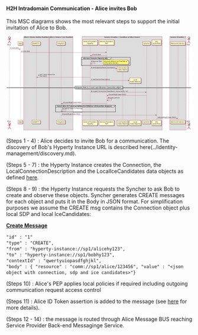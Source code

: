 #### H2H Intradomain Communication - Alice invites Bob

This MSC diagrams shows the most relevant steps to support the initial invitation of Alice to Bob.

<!--
@startuml "h2h-intra-comm-1-alice-invites-bob.png"

autonumber

!define SHOW_RuntimeA

!define SHOW_AppAtRuntimeA

!define SHOW_NativeAtRuntimeA
!define SHOW_WebRTCAtRuntimeA

!define SHOW_SP1SandboxAtRuntimeA
!define SHOW_Protostub1AtRuntimeA
!define SHOW_ServiceProvider1HypertyAtRuntimeA
!define SHOW_ServiceProvider1RouterAtRuntimeA
!define SHOW_CommObjectAtRuntimeA
!define SHOW_LocalObjectAtRuntimeA
!define SHOW_Syncher1AtRuntimeA



!define SHOW_CoreRuntimeA
!define SHOW_MsgBUSAtRuntimeA

!define SHOW_SP1

!define SHOW_Bob

!include ../runtime_objects.plantuml

Alice -> App@A : invite Bob

App@A -> Router1@A : invite Bob

SP1H@A <- Router1@A : invite Bob

group discover Remote Hyperty URL

SP1H@A -> SP1H@A : discover Bob

note right
	returned address set that Bob is
	in the same domain.
end note

end group

create CommObj@A

SP1H@A ->  CommObj@A : new(HypertyOwner,Constraints)

SP1H@A -> WRTC@A : get Comm resources\n(incl SDP)

create LocObj@A

SP1H@A ->  LocObj@A : new(sessionDescription)

== Request Bob to Create and Observe Connection object ==

SP1H@A -> Sync1@A : create( Connection DataObject, resourceURL, to)

Sync1@A -> Router1@A : postMsg(Create MSG)

Router1@A -> Router1@A : apply policies

Router1@A -> BUS@A : postMsg(Create MSG)

group insert Alice ID Token as defined in IDM/User Id Assertion diagram

	BUS@A -> BUS@A : add ID Token to Message

end group

Proto1@A <- BUS@A : postMsg(Create MSG)

Proto1@A -> SP1 : postMsg(Create MSG)

@enduml
-->


![Figure @runtime-h2h-comm-intra-comm-1-alice-invites-bob: Alice invites Bob for a communication](h2h-intra-comm-1-alice-invites-bob.png)


(Steps 1 - 4) : Alice decides to invite Bob for a communication. The discovery of Bob's Hyperty Instance URL is described here(../identity-management/discovery.md).

(Steps 5 - 7) : the Hyperty Instance creates the Connection, the LocalConnectionDescription and the LocalIceCandidates data objects as defined [here](https://github.com/reTHINK-project/architecture/blob/master/docs/datamodel/communication/readme.md#connection).

(Steps 8 - 9) : the Hyperty Instance requests the Syncher to ask Bob to create and observe these objects. Syncher generates CREATE messages for each object and puts it in the Body in JSON format. For simplification purposes we assume the CREATE msg contains the Connection object plus local SDP and local IceCandidates:

**[Create Message](https://github.com/reTHINK-project/architecture/tree/master/docs/datamodel/message#createmessagebody)**

```
"id" : "1"
"type" : "CREATE",
"from" : "hyperty-instance://sp1/alicehy123",
"to" : "hyperty-instance://sp1/bobhy123",
"contextId" : "qwertyuiopasdfghjkl",
"body" : { "resource" : "comm://sp1/alice/123456", "value" : "<json object with connection, sdp and ice candidates>"}
```

(Steps 10) : Alice's PEP applies local policies if required including outgoing communication request access control

(Steps 11) : Alice ID Token assertion is added to the message (see [here](../identity-management/user-identity-assertion.md) for more details).

(Steps 12 - 14) : the message is routed through Alice Message BUS reaching Service Provider Back-end Messaginge Service.
